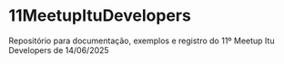 # 11MeetupItuDevelopers
Repositório para documentação, exemplos e registro do 11º Meetup Itu Developers de 14/06/2025
